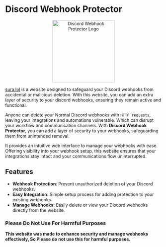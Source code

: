 # Discord Webhook Protector

<p align="center">
  <img src="https://sura.lol/imgs/wampu.png" width="200" alt="Discord Webhook Protector Logo">
</p>

[sura.lol](https://sura.lol) is a website designed to safeguard your Discord webhooks from accidental or malicious deletion. With this website, you can add an extra layer of security to your discord webhooks, ensuring they remain active and functional.

Anyone can delete your Normal Discord webhooks with `HTTP requests`, leaving your integrations and automations vulnerable. Which can disrupt your workflow and communication channels. With **Discord Webhook Protector**, you can add a layer of security to your webhooks, safeguarding them from unintended removal.

It provides an intuitive web interface to manage your webhooks with ease. Offering visibility into your webhook setup, this website ensures that your integrations stay intact and your communications flow uninterrupted.

## Features

- **Webhook Protection**: Prevent unauthorized deletion of your Discord webhooks.
- **Easy Integration**: Simple setup process for adding protection to your existing webhooks.
- **Manage Webhooks**: Easily delete or view your Discord webhooks directly from the website.

### Please Do Not Use For Harmful Purposes
**This website was made to enhance security and manage webhooks effectively, So Please do not use this for harmful purposes.**
